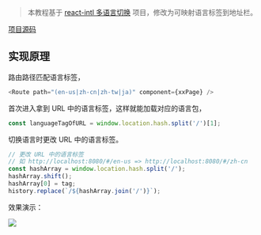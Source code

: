 > 本教程基于 [react-intl 多语言切换](https://github.com/zhuanglong/react-i18n-demo/tree/react-intl-demo) 项目，修改为可映射语言标签到地址栏。

[项目源码](https://github.com/zhuanglong/react-i18n-demo/tree/react-intl-demo2)

## 实现原理

路由路径匹配语言标签，

```js
<Route path="(en-us|zh-cn|zh-tw|ja)" component={xxPage} />
```

首次进入拿到 URL 中的语言标签，这样就能加载对应的语言包，

```js
const languageTagOfURL = window.location.hash.split('/')[1];
```

切换语言时更改 URL 中的语言标签。

```js
// 更改 URL 中的语言标签
// 如 http://localhost:8080/#/en-us => http://localhost:8080/#/zh-cn
const hashArray = window.location.hash.split('/');
hashArray.shift();
hashArray[0] = tag;
history.replace(`/${hashArray.join('/')}`);
```

效果演示：

![](https://gitee.com/zloooong/image_store/raw/master/img/20210518174010.gif)

